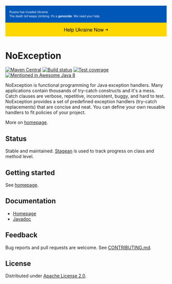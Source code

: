 <!--- Generated by scripts/configure.py --->
[![SWUbanner](https://raw.githubusercontent.com/vshymanskyy/StandWithUkraine/main/banner2-direct.svg)](https://github.com/vshymanskyy/StandWithUkraine/blob/main/docs/README.md)

# NoException

[![Maven Central](https://img.shields.io/maven-central/v/com.machinezoo.noexception/noexception)](https://search.maven.org/artifact/com.machinezoo.noexception/noexception)
[![Build status](https://github.com/robertvazan/noexception/workflows/build/badge.svg)](https://github.com/robertvazan/noexception/actions/workflows/build.yml)
[![Test coverage](https://codecov.io/gh/robertvazan/noexception/branch/master/graph/badge.svg)](https://codecov.io/gh/robertvazan/noexception)
[![Mentioned in Awesome Java 8](https://awesome.re/mentioned-badge.svg)](https://github.com/tedyoung/awesome-java8)

NoException is functional programming for Java exception handlers.
Many applications contain thousands of try-catch constructs and it's a mess.
Catch clauses are verbose, repetitive, inconsistent, buggy, and hard to test.
NoException provides a set of predefined exception handlers (try-catch replacements) that are concise and neat.
You can define your own reusable handlers to fit policies of your project.

More on [homepage](https://noexception.machinezoo.com/).

## Status

Stable and maintained. [Stagean](https://stagean.machinezoo.com/) is used to track progress on class and method level.

## Getting started

See [homepage](https://noexception.machinezoo.com/).

## Documentation

* [Homepage](https://noexception.machinezoo.com/)
* [Javadoc](https://noexception.machinezoo.com/javadocs/core/com.machinezoo.noexception/module-summary.html)

## Feedback

Bug reports and pull requests are welcome. See [CONTRIBUTING.md](CONTRIBUTING.md).

## License

Distributed under [Apache License 2.0](LICENSE).
